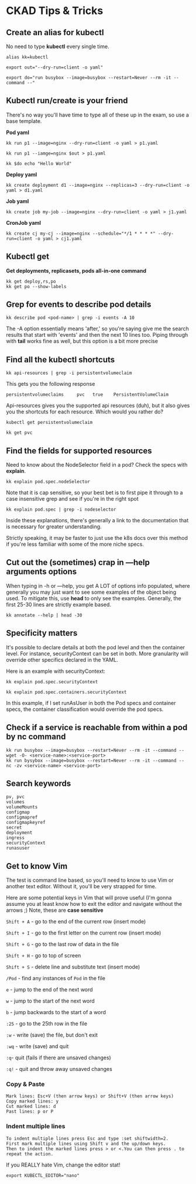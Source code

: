 # CKAD Tips & Tricks

## Create an alias for kubectl

No need to type **kubectl** every single time.

    alias kk=kubectl

    export out="--dry-run=client -o yaml"

    export do="run busybox --image=busybox --restart=Never --rm -it --command --"



## Kubectl run/create is your friend

There's no way you'll have time to type all of these up in the exam, so use a base template.

**Pod yaml**

    kk run p1 --image=nginx --dry-run=client -o yaml > p1.yaml

    kk run p1 --iamge=nginx $out > p1.yaml

    kk $do echo "Hello World"

**Deploy yaml**

    kk create deployment d1 --image=nginx --replicas=3 --dry-run=client -o yaml > d1.yaml

**Job yaml**

    kk create job my-job --image=nginx --dry-run=client -o yaml > j1.yaml

**CronJob yaml**

    kk create cj my-cj --image=nginx --schedule="*/1 * * * *" --dry-run=client -o yaml > cj1.yaml

## Kubectl get
**Get deployments, replicasets, pods all-in-one command**

    kk get deploy,rs,po
    kk get po --show-labels



## Grep for events to describe pod details

    kk describe pod <pod-name> | grep -i events -A 10

The -A option essentially means 'after,' so you're saying give me the search results that start with 'events' and then the next 10 lines too. Piping through with **tail** works fine as well, but this option is a bit more precise

## Find all the kubectl shortcuts

    kk api-resources | grep -i persistentvolumeclaim

This gets you the following response

    persistentvolumeclaims     pvc   true    PersistentVolumeClaim

Api-resources gives you the supported api resources (duh), but it also gives you the shortcuts for each resource. Which would you rather do?

    kubectl get persistentvolumeclaim

    kk get pvc

## Find the fields for supported resources

Need to know about the NodeSelector field in a pod? Check the specs with **explain**. 

    kk explain pod.spec.nodeSelector

Note that it is cap sensitive, so your best bet is to first pipe it through to a case insensitive grep and see if you're in the right spot

    kk explain pod.spec | grep -i nodeselector

Inside these explanations, there's generally a link to the documentation that is necessary for greater understanding.

Strictly speaking, it may be faster to just use the k8s docs over this method if you're less familiar with some of the more niche specs.

## Cut out the (sometimes) crap in —help arguments options

When typing in -h or —help, you get A LOT of options info populated, where generally you may just want to see some examples of the object being used. To mitigate this, use **head** to only see the examples. Generally, the first 25-30 lines are strictly example based.

    kk annotate --help | head -30

## Specificity matters

It's possible to declare details at both the pod level and then the container level. For instance, securityContext can be set in both. More granularity will override other specifics declared in the YAML.

Here is an example with securityContext:

    kk explain pod.spec.securityContext

    kk explain pod.spec.containers.securityContext

In this example, if I set runAsUser in both the Pod specs and container specs, the container classification would override the pod specs. 


## Check if a service is reachable from within a pod by nc command
    kk run busybox --image=busybox --restart=Never --rm -it --command -- wget -O- <service-name>:<service-port>
    kk run bysybox --image=busybox --restart=Never --rm -it --command -- nc -zv <service-name> <service-port>

## Search keywords
    pv, pvc
    volumes
    volumeMounts
    configmap
    configmapref
    configmapkeyref
    secret
    deployment
    ingress
    securityContext
    runasuser

## Get to know Vim

The test is command line based, so you'll need to know to use Vim or another text editor. Without it, you'll be very strapped for time.

Here are some potential keys in Vim that will prove useful (I'm gonna assume you at least know how to exit the editor and navigate without the arrows ;) Note, these are **case sensitive**

`Shift + A` - go to the end of the current row (insert mode)

`Shift + I` - go to the first letter on the current row (insert mode)

`Shift + G` - go to the last row of data in the file

`Shift + H` - go to top of screen

`Shift + S` - delete line and substitute text (insert mode)

`/Pod` - find any instances of `Pod` in the file

`e` - jump to the end of the next word

`w` - jump to the start of the next word

`b` - jump backwards to the start of a word



`:25` - go to the 25th row in the file


`:w` - write (save) the file, but don't exit

`:wq` - write (save) and quit

`:q`- quit (fails if there are unsaved changes)

`:q!`  - quit and throw away unsaved changes

### Copy & Paste
    Mark lines: Esc+V (then arrow keys) or Shift+V (then arrow keys)
    Copy marked lines: y
    Cut marked lines: d
    Past lines: p or P

### Indent multiple lines
    To indent multiple lines press Esc and type :set shiftwidth=2. 
    First mark multiple lines using Shift v and the up/down keys. 
    Then to indent the marked lines press > or <.You can then press . to repeat the action.    

If you REALLY hate Vim, change the editor stat!

```
export KUBECTL_EDITOR="nano"

```


